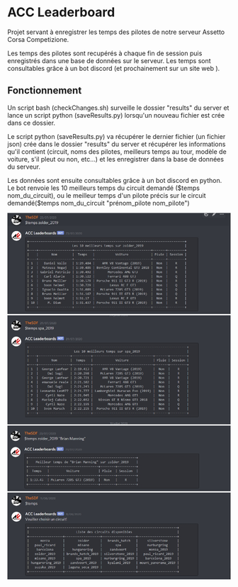 <h1>ACC Leaderboard</h1>
<p>Projet servant à enregistrer les temps des pilotes de notre serveur Assetto Corsa Competizione.<p>  
<p>Les temps des pilotes sont recupérés à chaque fin de session puis enregistrés dans une base de données sur le serveur. Les temps sont consultables grâce à un bot discord (et prochainement sur un site web ).</p>
 
<h2>Fonctionnement</h2>
 
<p> Un script bash (checkChanges.sh) surveille le dossier "results" du server et lance un script python (saveResults.py) lorsqu'un nouveau fichier est crée dans ce dossier.<p>
<p> Le script python (saveResults.py) va récupérer le dernier fichier (un fichier json) crée dans le dossier "results" du server et récupérer les informations qu'il contient (circuit, noms des pilotes, meilleurs temps au tour, modèle de voiture, s'il pleut ou non, etc...) et les enregistrer dans la base de données du serveur.<p>
<p> Les données sont ensuite consultables grâce à un bot discord en python. Le bot renvoie les 10 meilleurs temps du circuit demandé ($temps nom_du_circuit), ou le meilleur temps d'un pilote précis sur le circuit demandé($temps nom_du_circuit "prénom_pilote nom_pilote")</p>
<img src="https://github.com/ValentinDouvry/ACC-Leaderboard/blob/master/img/Screenshot_9.jpg">
<img src="https://github.com/ValentinDouvry/ACC-Leaderboard/blob/master/img/Screenshot_10.jpg">
<img src="https://github.com/ValentinDouvry/ACC-Leaderboard/blob/master/img/Screenshot_8.jpg">
<img src="https://github.com/ValentinDouvry/ACC-Leaderboard/blob/master/img/Screenshot_6.jpg">
